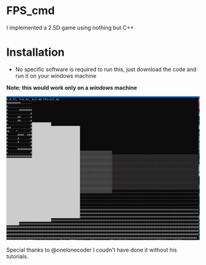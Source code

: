 # FPS_cmd
I implemented a 2.5D game using nothing but C++

# Installation
* No specific software is required to run this, just download the code and run it on your windows machine

**Note: this would work only on a _windows_ machine**

![Image of the code running](https://github.com/notmehul/fps_cmd/blob/master/images/FPS.JPG)

Special thanks to @onelonecoder I coudn't have done it without his tutorials.
